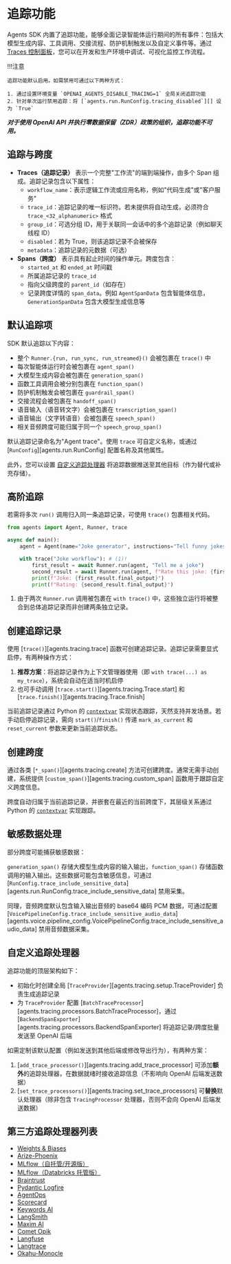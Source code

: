 # 追踪功能

Agents SDK 内置了追踪功能，能够全面记录智能体运行期间的所有事件：包括大模型生成内容、工具调用、交接流程、防护机制触发以及自定义事件等。通过 [Traces 控制面板](https://platform.openai.com/traces)，您可以在开发和生产环境中调试、可视化监控工作流程。

!!!注意

    追踪功能默认启用。如需禁用可通过以下两种方式：

    1. 通过设置环境变量 `OPENAI_AGENTS_DISABLE_TRACING=1` 全局关闭追踪功能
    2. 针对单次运行禁用追踪：将 [`agents.run.RunConfig.tracing_disabled`][] 设为 `True`

***对于使用 OpenAI API 并执行零数据保留（ZDR）政策的组织，追踪功能不可用。***

## 追踪与跨度

-   **Traces（追踪记录）** 表示一个完整"工作流"的端到端操作，由多个 Span 组成。追踪记录包含以下属性：
    -   `workflow_name`：表示逻辑工作流或应用名称，例如"代码生成"或"客户服务"
    -   `trace_id`：追踪记录的唯一标识符。若未提供将自动生成，必须符合 `trace_<32_alphanumeric>` 格式
    -   `group_id`：可选分组 ID，用于关联同一会话中的多个追踪记录（例如聊天线程 ID）
    -   `disabled`：若为 True，则该追踪记录不会被保存
    -   `metadata`：追踪记录的元数据（可选）
-   **Spans（跨度）** 表示具有起止时间的操作单元。跨度包含：
    -   `started_at` 和 `ended_at` 时间戳
    -   所属追踪记录的 `trace_id`
    -   指向父级跨度的 `parent_id`（如存在）
    -   记录跨度详情的 `span_data`。例如 `AgentSpanData` 包含智能体信息，`GenerationSpanData` 包含大模型生成信息等

## 默认追踪项

SDK 默认追踪以下内容：

-   整个 `Runner.{run, run_sync, run_streamed}()` 会被包裹在 `trace()` 中
-   每次智能体运行时会被包裹在 `agent_span()`
-   大模型生成内容会被包裹在 `generation_span()`
-   函数工具调用会被分别包裹在 `function_span()`
-   防护机制触发会被包裹在 `guardrail_span()`
-   交接流程会被包裹在 `handoff_span()`
-   语音输入（语音转文字）会被包裹在 `transcription_span()`
-   语音输出（文字转语音）会被包裹在 `speech_span()`
-   相关音频跨度可能归属于同一个 `speech_group_span()`

默认追踪记录命名为"Agent trace"。使用 `trace` 可自定义名称，或通过 [`RunConfig`][agents.run.RunConfig] 配置名称及其他属性。

此外，您可以设置 [自定义追踪处理器](#custom-tracing-processors) 将追踪数据推送至其他目标（作为替代或补充存储）。

## 高阶追踪

若需将多次 `run()` 调用归入同一条追踪记录，可使用 `trace()` 包裹相关代码。

```python
from agents import Agent, Runner, trace

async def main():
    agent = Agent(name="Joke generator", instructions="Tell funny jokes.")

    with trace("Joke workflow"): # (1)!
        first_result = await Runner.run(agent, "Tell me a joke")
        second_result = await Runner.run(agent, f"Rate this joke: {first_result.final_output}")
        print(f"Joke: {first_result.final_output}")
        print(f"Rating: {second_result.final_output}")
```

1. 由于两次 `Runner.run` 调用被包裹在 `with trace()` 中，这些独立运行将被整合到总体追踪记录而非创建两条独立记录。

## 创建追踪记录

使用 [`trace()`][agents.tracing.trace] 函数可创建追踪记录。追踪记录需要显式启停，有两种操作方式：

1. **推荐方案**：将追踪记录作为上下文管理器使用（即 `with trace(...) as my_trace`），系统会自动在适当时机启停
2. 也可手动调用 [`trace.start()`][agents.tracing.Trace.start] 和 [`trace.finish()`][agents.tracing.Trace.finish]

当前追踪记录通过 Python 的 [`contextvar`](https://docs.python.org/3/library/contextvars.html) 实现状态跟踪，天然支持并发场景。若手动启停追踪记录，需向 `start()`/`finish()` 传递 `mark_as_current` 和 `reset_current` 参数来更新当前追踪状态。

## 创建跨度

通过各类 [`*_span()`][agents.tracing.create] 方法可创建跨度。通常无需手动创建，系统提供 [`custom_span()`][agents.tracing.custom_span] 函数用于跟踪自定义跨度信息。

跨度自动归属于当前追踪记录，并嵌套在最近的当前跨度下，其层级关系通过 Python 的 [`contextvar`](https://docs.python.org/3/library/contextvars.html) 实现跟踪。

## 敏感数据处理

部分跨度可能捕获敏感数据：

`generation_span()` 存储大模型生成内容的输入输出，`function_span()` 存储函数调用的输入输出。这些数据可能包含敏感信息，可通过 [`RunConfig.trace_include_sensitive_data`][agents.run.RunConfig.trace_include_sensitive_data] 禁用采集。

同理，音频跨度默认包含输入输出音频的 base64 编码 PCM 数据，可通过配置 [`VoicePipelineConfig.trace_include_sensitive_audio_data`][agents.voice.pipeline_config.VoicePipelineConfig.trace_include_sensitive_audio_data] 禁用音频数据采集。

## 自定义追踪处理器

追踪功能的顶层架构如下：

-   初始化时创建全局 [`TraceProvider`][agents.tracing.setup.TraceProvider] 负责生成追踪记录
-   为 `TraceProvider` 配置 [`BatchTraceProcessor`][agents.tracing.processors.BatchTraceProcessor]，通过 [`BackendSpanExporter`][agents.tracing.processors.BackendSpanExporter] 将追踪记录/跨度批量发送至 OpenAI 后端

如需定制该默认配置（例如发送到其他后端或修改导出行为），有两种方案：

1. [`add_trace_processor()`][agents.tracing.add_trace_processor] 可添加**额外**的追踪处理器，在数据就绪时接收追踪信息（不影响向 OpenAI 后端发送数据）
2. [`set_trace_processors()`][agents.tracing.set_trace_processors] 可**替换**默认处理器（除非包含 `TracingProcessor` 处理器，否则不会向 OpenAI 后端发送数据）

## 第三方追踪处理器列表

-   [Weights & Biases](https://weave-docs.wandb.ai/guides/integrations/openai_agents)
-   [Arize-Phoenix](https://docs.arize.com/phoenix/tracing/integrations-tracing/openai-agents-sdk)
-   [MLflow（自托管/开源版）](https://mlflow.org/docs/latest/tracing/integrations/openai-agent)
-   [MLflow（Databricks 托管版）](https://docs.databricks.com/aws/en/mlflow/mlflow-tracing#-automatic-tracing)
-   [Braintrust](https://braintrust.dev/docs/guides/traces/integrations#openai-agents-sdk)
-   [Pydantic Logfire](https://logfire.pydantic.dev/docs/integrations/llms/openai/#openai-agents)
-   [AgentOps](https://docs.agentops.ai/v1/integrations/agentssdk)
-   [Scorecard](https://docs.scorecard.io/docs/documentation/features/tracing#openai-agents-sdk-integration)
-   [Keywords AI](https://docs.keywordsai.co/integration/development-frameworks/openai-agent)
-   [LangSmith](https://docs.smith.langchain.com/observability/how_to_guides/trace_with_openai_agents_sdk)
-   [Maxim AI](https://www.getmaxim.ai/docs/observe/integrations/openai-agents-sdk)
-   [Comet Opik](https://www.comet.com/docs/opik/tracing/integrations/openai_agents)
-   [Langfuse](https://langfuse.com/docs/integrations/openaiagentssdk/openai-agents)
-   [Langtrace](https://docs.langtrace.ai/supported-integrations/llm-frameworks/openai-agents-sdk)
-   [Okahu-Monocle](https://github.com/monocle2ai/monocle)